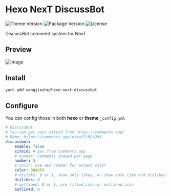 # Hexo NexT DiscussBot

![Theme Version](https://img.shields.io/badge/NexT-v7.3.0+-blue?style=flat-square)
![Package Version](https://img.shields.io/github/package-json/v/wangjiezhe/hexo-next-discussbot?style=flat-square)
![License](https://img.shields.io/github/license/wangjiezhe/hexo-next-discussbot?style=flat-square)

DiscussBot comment system for NexT.

## Preview

![image](https://i.loli.net/2019/12/14/8thYSXx9cdWv5L7.png)

## Install

```bash
yarn add wangjiezhe/hexo-next-discussbot
```

## Configure

You can config those in both **hexo** or **theme** `_config.yml`

```yaml
# DiscussBot
# You can get your siteid from https://comments.app/
# Demo: https://comments.app/view/FLRGs2N1
discussbot:
    enable: false
    siteid: # get from comments.app
    # number: comments showed per page
    number: 5
    # color: use HEX number for accent color
    color: 3DA0F0
    # dislike: 0 or 1, show only likes, or show both like and dislikes
    dislikes: 0
    # outlined: 0 or 1, use filled icon or outlined icon
    outlined: 0
```
